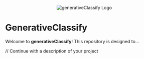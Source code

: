 <p align="center">
  <img src="https://github.com/rongkunxue/GenerativeClassify/blob/main/classify/improved_classify/generativeClassify.svg" alt="generativeClassify Logo" width=“100"/>
  <h1>GenerativeClassify</h1>
</p>

Welcome to **generativeClassify**! This repository is designed to...

// Continue with a description of your project
